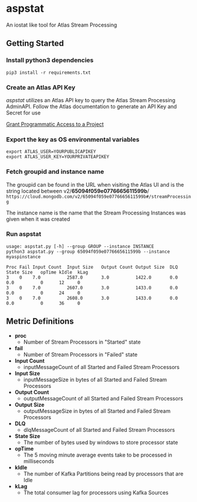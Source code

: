 # aspstat
An iostat like tool for Atlas Stream Processing

## Getting Started
### Install python3 dependencies
```
pip3 install -r requirements.txt
```

### Create an Atlas API Key
_aspstat_ utilizes an Atlas API key to query the Atlas Stream Processing AdminAPI. Follow the Atlas documentation to generate an API Key and Secret for use

[Grant Programmatic Access to a Project
](https://www.mongodb.com/docs/atlas/configure-api-access/#grant-programmatic-access-to-a-project)


### Export the key as OS environmental variables 
```
export ATLAS_USER=YOURPUBLICAPIKEY
export ATLAS_USER_KEY=YOURPRIVATEAPIKEY
```

### Fetch groupid and instance name
The groupid can be found in the URL when visiting the Atlas UI and is the string located between v2/**65094f059e0776665611599b**/
```https://cloud.mongodb.com/v2/65094f059e0776665611599b#/streamProcessing```

The instance name is the name that the Stream Processing Instances was given when it was created

### Run aspstat
```
usage: aspstat.py [-h] --group GROUP --instance INSTANCE
python3 aspstat.py --group 65094f059e0776665611599b --instance myaspinstance

Proc Fail Input Count  Input Size   Output Count Output Size  DLQ    State Size   opTime kIdle  kLag  
3    0    7.0          2587.0       3.0          1422.0       0.0    0.0          0      12     0     
3    0    7.0          2607.0       3.0          1433.0       0.0    0.0          0      24     0     
3    0    7.0          2608.0       3.0          1433.0       0.0    0.0          0      36     0
```


## Metric Definitions
- **proc**
    - Number of Stream Processors in "Started" state
- **fail**
    - Number of Stream Processors in "Failed" state
- **Input Count**
    - inputMessageCount of all Started and Failed Stream Processors
- **Input Size**
    - inputMessageSize in bytes of all Started and Failed Stream Processors
- **Output Count**
    - outputMessageCount of all Started and Failed Stream Processors
- **Output Size**
    - outputMessageSize in bytes of all Started and Failed Stream Processors
-  **DLQ**
    - dlqMessageCount of all Started and Failed Stream Processors
- **State Size**
    - The number of bytes used by windows to store processor state
- **opTime**
    - The 5 moving minute average events take to be processed in milliseconds
- **kIdle**
    - The number of Kafka Partitions being read by processors that are Idle
- **kLag**
    - The total consumer lag for processors using Kafka Sources

